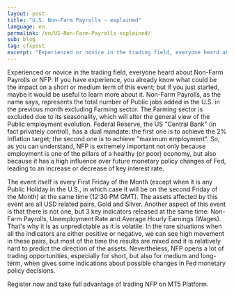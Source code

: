```yaml
---
layout: post
title: "U.S. Non-Farm Payrolls - explained"
language: en
permalink: /en/US-Non-Farm-Payrolls-explained/
sub: blog
tag: cfxpost
excerpt: "Experienced or novice in the trading field, everyone heard about Non-Farm Payrolls or NFP. If you have experience, you already know what could be the impact on a short or medium term of this event..."
---
```

Experienced or novice in the trading field, everyone heard about Non-Farm Payrolls or NFP. If you have experience, you already know what could be the impact on a short or medium term of this event; but if you just started, maybe it would be useful to learn more about it. Non-Farm Payrolls, as the name says, represents the total number of Public jobs added in the U.S. in the previous month excluding Farming sector. The Farming sector is excluded due to its seasonality, which will alter the general view of the Public employment evolution. Federal Reserve, the US "Central Bank" (in fact privately control), has a dual mandate: the first one is to achieve the 2% Inflation target; the second one is to achieve "maximum employment". So, as you can understand, NFP is extremely important not only because employment is one of the pillars of a healthy (or poor) economy, but also because it has a high influence over future monetary policy changes of Fed, leading to an increase or decrease of key interest rate.


The event itself is every First Friday of the Month (except when it is any Public Holiday in the U.S., in which case it will be on the second Friday of the Month) at the same time (12:30 PM GMT). The assets affected by this event are all USD related pairs, Gold and Silver. Another aspect of this event is that there is not one, but 3 key indicators released at the same time: Non-Farm Payrolls, Unemployment Rate and Average Hourly Earnings (Wages). That's why it is as unpredictable as it is volatile. In the rare situations when all the indicators are either positive or negative, we can see high movement in these pairs, but most of the time the results are mixed and it is relatively hard to predict the direction of the assets. Nevertheless, NFP opens a lot of trading opportunities, especially for short, but also for medium and long-term, when gives some indications about possible changes in Fed monetary policy decisions.


Register now and take full advantage of trading NFP on MT5 Platform.